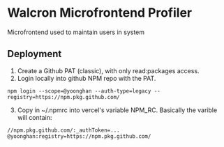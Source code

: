 # Walcron Microfrontend Profiler

Microfrontend used to maintain users in system

## Deployment

1. Create a Github PAT (classic), with only read:packages access.
2. Login locally into github NPM repo with the PAT.

`npm login --scope=@yoonghan --auth-type=legacy --registry=https://npm.pkg.github.com/`

3. Copy in ~/.npmrc into vercel's variable NPM_RC. Basically the varible will contain:

```
//npm.pkg.github.com/:_authToken=...
@yoonghan:registry=https://npm.pkg.github.com/
```
